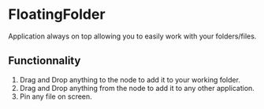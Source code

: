 # FloatingFolder

Application always on top allowing you to easily work with your folders/files. 

## Functionnality

1. Drag and Drop anything to the node to add it to your working folder.
2. Drag and Drop anything from the node to add it to any other application.
3. Pin any file on screen.

